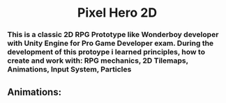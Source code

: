 <h1 align="center">Pixel Hero 2D</h1>
<h3 align="left">This is a classic 2D RPG Prototype like Wonderboy developer with Unity Engine for Pro Game Developer exam. During the development of this protoype i learned principles, how to create and work with: RPG mechanics, 2D Tilemaps, Animations, Input System, Particles </h3>
<h2 align="left">Animations:</h2>
